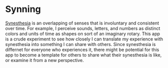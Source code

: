 # Synning

[Synesthesia](https://www.psychologytoday.com/us/basics/synesthesia) is an overlapping of senses that is involuntary and consistent over time. For example, I perceive sounds, letters, and numbers as distinct colors and units of time as shapes on sort of an imaginary rotary. This app is a crude experiment to see how closely I can translate my experience with synesthesia into something I can share with others. Since synesthesia is differnet for everyone who experiences it, there might be potential for this app to become a template for others to share what their synesthesia is like, or examine it from a new perspective.
